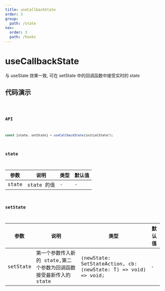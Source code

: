 ```yaml
---
title: useCallbackState
order: 3
group:
  path: /state
nav:
  order: 3
  path: /hooks
---
```


# useCallbackState

与 useState 效果一致, 可在 setState 中的回调函数中接受实时的 state

## 代码演示

<code src='./demos/Demo1.tsx' />

### API

```ts
const [state, setState] = useCallbackState(initialState?);
```

### state

| 参数  | 说明       | 类型 | 默认值 |
| ----- | ---------- | ---- | ------ |
| state | state 的值 | -    | -      |

### setState

| 参数 | 说明 | 类型 | 默认值 |
| --- | --- | --- | --- |
| setState | 第一个参数传入新的 state,第二个参数为回调函数接受最新传入的 state | (newState: SetStateAction<T>, cb: (newState: T) => void) => void; | - |
